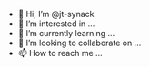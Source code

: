 - 👋 Hi, I’m @jt-synack
- 👀 I’m interested in ...
- 🌱 I’m currently learning ...
- 💞️ I’m looking to collaborate on ...
- 📫 How to reach me ...

<!---
jt-synack/jt-synack is a ✨ special ✨ repository because its `README.md` (this file) appears on your GitHub profile.
You can click the Preview link to take a look at your changes.
--->
